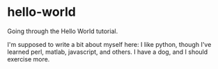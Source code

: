 # hello-world
Going through the Hello World tutorial.

I'm supposed to write a bit about myself here: I like python, though I've learned perl, matlab, javascript, and others. I have a dog, and I should exercise more.
